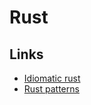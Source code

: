 # Rust
## Links
- [Idiomatic rust](https://github.com/mre/idiomatic-rust)
- [Rust patterns](https://github.com/rust-unofficial/patterns)